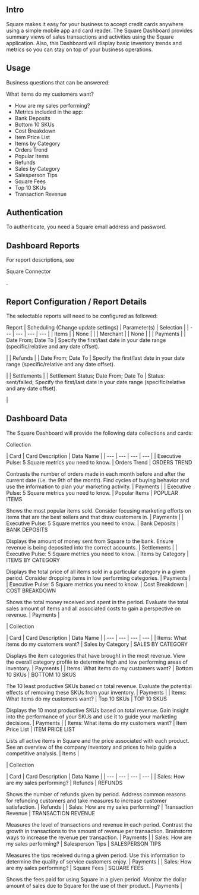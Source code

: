 

Intro
-------

Square makes it easy for your business to accept credit cards anywhere using a simple mobile app and card reader. The Square Dashboard provides summary views of sales transactions and activities using the Square application. Also, this Dashboard will display basic inventory trends and metrics so you can stay on top of your business operations.


 Usage
-------

Business questions that can be answered:

 What items do my customers want?
* How are my sales performing?
* Metrics included in the app:
* Bank Deposits
* Bottom 10 SKUs
* Cost Breakdown
* Item Price List
* Items by Category
* Orders Trend
* Popular Items
* Refunds
* Sales by Category
* Salesperson Tips
* Square Fees
* Top 10 SKUs
* Transaction Revenue

Authentication
----------------

To authenticate, you need a Square email address and password.


 Dashboard Reports
-------------------

For report descriptions, see

Square Connector

.


 Report Configuration / Report Details
---------------------------------------

The selectable reports will need to be configured as followed:


 Report
  |
 Scheduling (Change update settings)
  |
 Parameter(s)
  |
 Selection
  |
| --- | --- | --- | --- |
|
 Items
  |
 |
 None
  |
 |
|
 Merchant
  |
 |
 None
  |
 |
|
 Payments
  |
 |
 Date From; Date To
  |
 Specify the first/last date in your date range (specific/relative and any date offset).


 |
|
 Refunds
  |
 |
 Date From; Date To
  |
 Specify the first/last date in your date range (specific/relative and any date offset).


 |
|
 Settlements
  |
 |
 Settlement Status; Date From; Date To
  |
 Status: sent/failed; Specify the first/last date in your date range (specific/relative and any date offset).


 |

Dashboard Data
----------------

The Square Dashboard will provide the following data collections and cards:


 Collection


 |
 Card
  |
 Card Description
  |
 Data Name
  |
| --- | --- | --- | --- |
|
 Executive Pulse: 5 Square metrics you need to know.
  |
 Orders Trend
  |
 ORDERS TREND

Contrasts the number of orders made in each month before and after the current date (i.e. the 9th of the month). Find cycles of buying behavior and use the information to plan your marketing activity.
  |
 Payments
  |
|
 Executive Pulse: 5 Square metrics you need to know.
  |
 Popular Items
  |
 POPULAR ITEMS

Shows the most popular items sold. Consider focusing marketing efforts on items that are the best sellers and that draw customers in.
  |
 Payments
  |
|
 Executive Pulse: 5 Square metrics you need to know.
  |
 Bank Deposits
  |
 BANK DEPOSITS

Displays the amount of money sent from Square to the bank. Ensure revenue is being deposited into the correct accounts.
  |
 Settlements
  |
|
 Executive Pulse: 5 Square metrics you need to know.
  |
 Items by Category
  |
 ITEMS BY CATEGORY

Displays the total price of all items sold in a particular category in a given period. Consider dropping items in low performing categories.
  |
 Payments
  |
|
 Executive Pulse: 5 Square metrics you need to know.
  |
 Cost Breakdown
  |
 COST BREAKDOWN

Shows the total money received and spent in the period. Evaluate the total sales amount of items and all associated costs to gain a perspective on revenue.
  |
 Payments
  |


|
 Collection


 |
 Card
  |
 Card Description
  |
 Data Name
  |
| --- | --- | --- | --- |
|
 Items: What items do my customers want?
  |
 Sales by Category
  |
 SALES BY CATEGORY

Displays the item categories that have brought in the most revenue. View the overall category profile to determine high and low performing areas of inventory.
  |
 Payments
  |
|
 Items: What items do my customers want?
  |
 Bottom 10 SKUs
  |
 BOTTOM 10 SKUS

The 10 least productive SKUs based on total revenue. Evaluate the potential effects of removing these SKUs from your inventory.
  |
 Payments
  |
|
 Items: What items do my customers want?
  |
 Top 10 SKUs
  |
 TOP 10 SKUS

Displays the 10 most productive SKUs based on total revenue. Gain insight into the performance of your SKUs and use it to guide your marketing decisions.
  |
 Payments
  |
|
 Items: What items do my customers want?
  |
 Item Price List
  |
 ITEM PRICE LIST

Lists all active items in Square and the price associated with each product. See an overview of the company inventory and prices to help guide a competitive analysis.
  |
 Items
  |


|
 Collection


 |
 Card
  |
 Card Description
  |
 Data Name
  |
| --- | --- | --- | --- |
|
 Sales: How are my sales performing?
  |
 Refunds
  |
 REFUNDS

Shows the number of refunds given by period. Address common reasons for refunding customers and take measures to increase customer satisfaction.
  |
 Refunds
  |
|
 Sales: How are my sales performing?
  |
 Transaction Revenue
  |
 TRANSACTION REVENUE

Measures the level of transactions and revenue in each period. Contrast the growth in transactions to the amount of revenue per transaction. Brainstorm ways to increase the revenue per transaction.
  |
 Payments
  |
|
 Sales: How are my sales performing?
  |
 Salesperson Tips
  |
 SALESPERSON TIPS

Measures the tips received during a given period. Use this information to determine the quality of service customers enjoy.
  |
 Payments
  |
|
 Sales: How are my sales performing?
  |
 Square Fees
  |
 SQUARE FEES

Shows the fees paid for using Square in a given period. Monitor the dollar amount of sales due to Square for the use of their product.
  |
 Payments
  |


